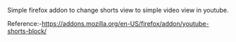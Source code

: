 Simple firefox addon to change shorts view to simple video view in youtube.

Reference:-https://addons.mozilla.org/en-US/firefox/addon/youtube-shorts-block/
